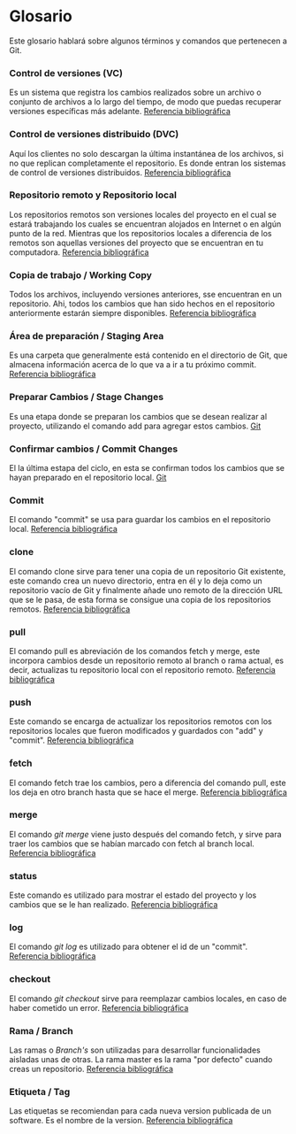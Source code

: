 # Glosario


Este glosario hablará sobre algunos términos y comandos que pertenecen a Git.


### Control de versiones (VC)
Es un sistema que registra los cambios realizados sobre un archivo o conjunto de archivos a lo largo del tiempo, de modo que puedas recuperar versiones específicas más adelante.
[Referencia bibliográfica](https://git-scm.com/book/es/v1/Empezando-Acerca-del-control-de-versiones "Git")

### Control de versiones distribuido (DVC)
Aquí los clientes no solo descargan la última instantánea de los archivos, si no que replican completamente el repositorio. Es donde entran los sistemas de control de versiones distribuidos.
[Referencia bibliográfica](https://git-scm.com/book/es/v1/Empezando-Acerca-del-control-de-versiones "Git")

### Repositorio remoto y Repositorio local
Los repositorios remotos son versiones locales del proyecto en el cual se estará trabajando los cuales se encuentran alojados en Internet o en algún punto de la red. Mientras que los repositorios locales a diferencia de los remotos son aquellas versiones del proyecto que se encuentran en tu computadora.
[Referencia bibliográfica](https://git-scm.com/book/es/v1/Fundamentos-de-Git-Trabajando-con-repositorios-remotos "Git")

### Copia de trabajo / Working Copy
Todos los archivos, incluyendo versiones anteriores, sse encuentran en un repositorio. Ahi, todos los cambios que han sido hechos en el repositorio anteriormente estarán siempre disponibles. 
[Referencia bibliográfica](https://www.thomas-krenn.com/en/wiki/Git_Basic_Terms "Thomas Krenn")

### Área de preparación / Staging Area
Es una carpeta que generalmente está contenido en el directorio de Git, que almacena información acerca de lo que va a ir a tu próximo commit.
[Referencia bibliográfica](https://www.atlassian.com/git/tutorials/saving-changes "Atlassian")

### Preparar Cambios / Stage Changes
Es una etapa donde se preparan los cambios que se desean realizar al proyecto, utilizando el comando add para agregar estos cambios.
[Git](https://git-scm.com/book/es/v1/Fundamentos-de-Git-Guardando-cambios-en-el-repositorio "Git")

### Confirmar cambios / Commit Changes 
El la última estapa del ciclo, en esta se confirman todos los cambios que se hayan preparado en el repositorio local.
[Git](https://git-scm.com/book/es/v1/Fundamentos-de-Git-Guardando-cambios-en-el-repositorio "Git")

### Commit
El comando "commit" se usa para guardar los cambios en el repositorio local.
[Referencia bibliográfica](https://www.git-tower.com/learn/git/commands/git-commit "Git Tower")

### clone 
El comando clone sirve para tener una copia de un repositorio Git existente, este comando crea un nuevo directorio, entra en él y lo deja como un repositorio vacío de Git y finalmente añade uno remoto de la dirección URL que se le pasa, de esta forma se consigue una copia de los repositorios remotos.
[Referencia bibliográfica](https://git-scm.com/book/es/v1/Fundamentos-de-Git-Obteniendo-un-repositorio-Git "Git")

### pull
El comando pull es abreviación de los comandos fetch y merge, este incorpora cambios desde un repositorio remoto al branch o rama actual, es decir, actualizas tu repositorio local con el repositorio remoto.
[Referencia bibliográfica](https://es.stackoverflow.com/questions/245/cu%C3%A1l-es-la-diferencia-entre-pull-y-fetch-en-git "Stackoverflow")

### push
Este comando se encarga de actualizar los repositorios remotos con los repositorios locales que fueron modificados y guardados con "add" y "commit".
[Referencia bibliográfica](https://git-scm.com/docs/git-push "Git")

### fetch 
El comando fetch trae los cambios, pero a diferencia del comando pull, este los deja en otro branch hasta que se hace el merge.
[Referencia bibliográfica](https://es.stackoverflow.com/questions/245/cu%C3%A1l-es-la-diferencia-entre-pull-y-fetch-en-git "Stackoverflow")

### merge
El comando *git merge* viene justo después del comando fetch, y sirve para traer los cambios que se habían marcado con fetch al branch local.
[Referencia bibliográfica](https://es.stackoverflow.com/questions/245/cu%C3%A1l-es-la-diferencia-entre-pull-y-fetch-en-git "Stackoverflow")

### status
Este comando es utilizado para mostrar el estado del proyecto y los cambios que se le han realizado.
[Referencia bibliográfica](https://git-scm.com/docs/git-status "Git")

### log
El comando *git log* es utilizado para obtener el id de un "commit".
[Referencia bibliográfica](https://git-scm.com/docs/git-log "Git")

### checkout
El comando *git checkout* sirve para reemplazar cambios locales, en caso de haber cometido un error.
[Referencia bibliográfica](https://git-scm.com/docs/git-checkout "Git")

### Rama / Branch
Las ramas o *Branch's* son utilizadas para desarrollar funcionalidades aisladas unas de otras. La rama master es la rama "por defecto" cuando creas un repositorio.
[Referencia bibliográfica](https://git-scm.com/book/es/v1/Ramificaciones-en-Git-%C2%BFQu%C3%A9-es-una-rama%3F "Git")

### Etiqueta / Tag
Las etiquetas se recomiendan para cada nueva version publicada de un software. Es el nombre de la version.
[Referencia bibliográfica](https://www.atlassian.com/git/tutorials/inspecting-a-repository/git-tag "Atlassian")

